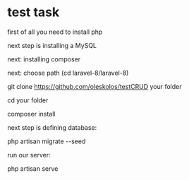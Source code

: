 # test task

first of all you need to install php

next step is installing a MySQL

next: installing composer

next: choose path (cd laravel-8/laravel-8)

git clone https://github.com/oleskolos/testCRUD your folder

cd your folder

composer install

next step is defining database:

php artisan migrate --seed

run our server:

php artisan serve